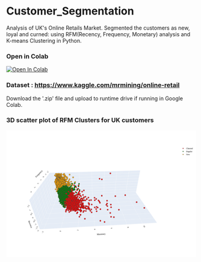 # Customer_Segmentation
Analysis of UK's Online Retails Market. Segmented the customers as new, loyal and curned: using RFM(Recency, Frequency, Monetary) analysis and K-means Clustering in Python.

### Open in Colab 

[![Open In Colab](https://colab.research.google.com/assets/colab-badge.svg)](https://github.com/AbdullahMakhdoom/Customer_Segmentation/blob/main/customer_segmentation.ipynb)

### Dataset : https://www.kaggle.com/mrmining/online-retail
Download the '.zip' file and upload to runtime drive if running in Google Colab.

### 3D scatter plot of RFM Clusters for UK customers
![](https://github.com/AbdullahMakhdoom/Customer_Segmentation/blob/main/clusters.png)

  
